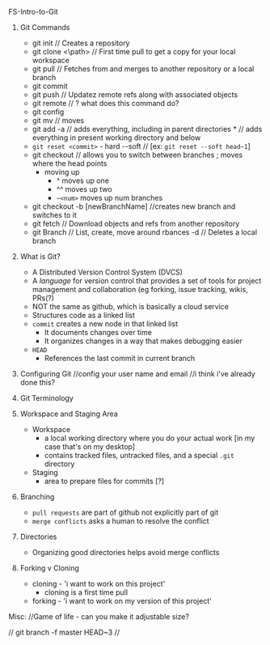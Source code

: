 FS-Intro-to-Git


1. Git Commands
	
	- git init 				// Creates a repository
	- git clone <\path>		// First time pull to get a copy for your local workspace
	- git pull				// Fetches from and merges to another repository or a local branch
	- git commit
	- git push				// Updatez remote refs along with associated objects
	- git remote				// ? what does this command do?
	- git config 				
	- git mv				// moves
	- git add
			-a 				// adds everything, including in parent directories 
			*				// adds everything in present working directory and below
	- `git reset <commit>` 
			- hard 
			--soft			// [ex: `git reset --soft head~1`]
	- git checkout			// allows you to switch between branches ; moves where the head points
		- moving up
			- ^	moves up one 
			- ^^  moves up two
			- `~<num>` moves up num branches	
	- git checkout -b [newBranchName] //creates new branch and switches to it
	- git fetch 			// Download objects and refs from another repository
	- git Branch 			// List, create, move around rbances
			-d 				// Deletes a local branch





2. What is Git?
	- A Distributed Version Control System (DVCS)
	- A *language* for version control that provides a set of tools for project management and collaboration
		(eg forking, issue tracking, wikis, PRs(?)
	- NOT the same as github, which is basically a cloud service
	- Structures code as a linked list
	- `commit` creates a new node in that linked list
		- It documents changes over time
		- It organizes changes in a way that makes debugging easier
	- `HEAD`
		- References the last commit in current branch

3. Configuring Git
		//config your user name and email //i think i've already done this?

4. Git Terminology

5. Workspace and Staging Area
	- Workspace
		- a local working directory where you do your actual work [in my case that's on my desktop]
		- contains tracked files, untracked files, and a special `.git` directory
	- Staging
		- area to prepare files for commits [?]

6. Branching
	- `pull requests` are part of github not explicitly part of git
	- `merge conflicts` asks a human to resolve the conflict

7. Directories
	- Organizing good directories helps avoid merge conflicts

8. Forking v Cloning
	- cloning - 'i want to work on this project'
		- cloning is a first time pull
	- forking - 'i want to work on my version of this project'

Misc:
	//Game of life - can you make it adjustable size?

// git branch -f master HEAD~3 //
